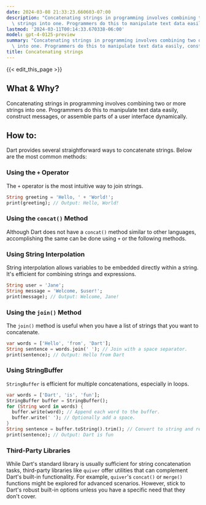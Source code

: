 ```yaml
---
date: 2024-03-08 21:33:23.660603-07:00
description: "Concatenating strings in programming involves combining two or more\
  \ strings into one. Programmers do this to manipulate text data easily, construct\u2026"
lastmod: '2024-03-11T00:14:33.670338-06:00'
model: gpt-4-0125-preview
summary: "Concatenating strings in programming involves combining two or more strings\
  \ into one. Programmers do this to manipulate text data easily, construct\u2026"
title: Concatenating strings
---
```


{{< edit_this_page >}}

## What & Why?
Concatenating strings in programming involves combining two or more strings into one. Programmers do this to manipulate text data easily, construct messages, or assemble parts of a user interface dynamically.

## How to:
Dart provides several straightforward ways to concatenate strings. Below are the most common methods:

### Using the `+` Operator
The `+` operator is the most intuitive way to join strings.
```dart
String greeting = 'Hello, ' + 'World!';
print(greeting); // Output: Hello, World!
```

### Using the `concat()` Method
Although Dart does not have a `concat()` method similar to other languages, accomplishing the same can be done using `+` or the following methods.

### Using String Interpolation
String interpolation allows variables to be embedded directly within a string. It's efficient for combining strings and expressions.
```dart
String user = 'Jane';
String message = 'Welcome, $user!';
print(message); // Output: Welcome, Jane!
```

### Using the `join()` Method
The `join()` method is useful when you have a list of strings that you want to concatenate.
```dart
var words = ['Hello', 'from', 'Dart'];
String sentence = words.join(' '); // Join with a space separator.
print(sentence); // Output: Hello from Dart
```

### Using StringBuffer
`StringBuffer` is efficient for multiple concatenations, especially in loops.
```dart
var words = ['Dart', 'is', 'fun'];
StringBuffer buffer = StringBuffer();
for (String word in words) {
  buffer.write(word); // Append each word to the buffer.
  buffer.write(' '); // Optionally add a space.
}
String sentence = buffer.toString().trim(); // Convert to string and remove trailing space.
print(sentence); // Output: Dart is fun
```

### Third-Party Libraries
While Dart's standard library is usually sufficient for string concatenation tasks, third-party libraries like `quiver` offer utilities that can complement Dart's built-in functionality. For example, `quiver`'s `concat()` or `merge()` functions might be explored for advanced scenarios. However, stick to Dart's robust built-in options unless you have a specific need that they don't cover.
